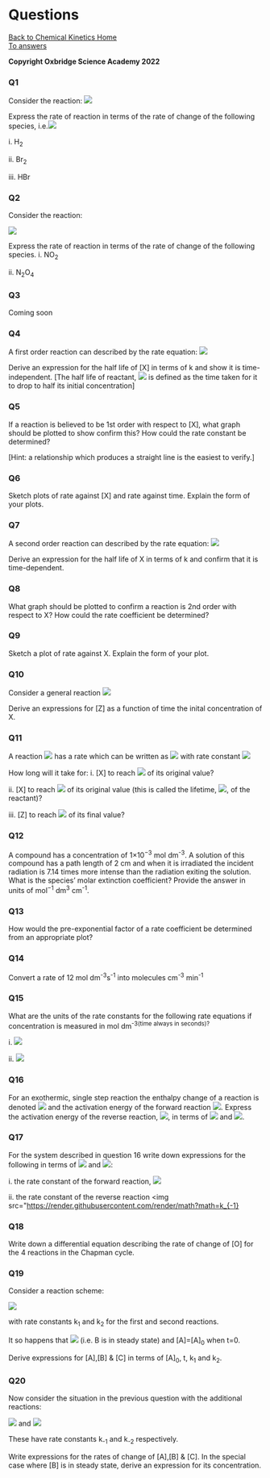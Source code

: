 # Questions 

[Back to Chemical Kinetics Home](./contents.md)<br /> 
[To answers](./answers.md)<br /> 

**Copyright Oxbridge Science Academy 2022**

### Q1 
Consider the reaction:
<img src="https://render.githubusercontent.com/render/math?math=\displaystyle H_2 %2B\ Br_2 \rightarrow 2HBr">

Express the rate of reaction in terms of the rate of change of the following species, 
i.e.<img src="https://render.githubusercontent.com/render/math?math=\displaystyle \frac{d[X]}{dt}">

i. H<sub>2<sub>

ii. Br<sub>2<sub>

iii. HBr

 
### Q2
Consider the reaction:

<img src="https://render.githubusercontent.com/render/math?math=\displaystyle 2NO_2 \rightarrow N_2O_4">

Express the rate of reaction in terms of the rate of change of the following species. 
i. NO<sub>2<sub>

ii. N<sub>2</sub>O<sub>4</sub>


### Q3

Coming soon

### Q4
A first order reaction can described by the rate equation:
<img src="https://render.githubusercontent.com/render/math?math=\displaystyle rate=k[X] ">

Derive an expression for the half life of [X] in terms of k and show it is time-independent.
[The half life of reactant, <img src="https://render.githubusercontent.com/render/math?math=\displaystyle t_{\frac{1}{2}}"> is defined as the time taken for it to drop to half its initial concentration] 
 
### Q5
If a reaction is believed to be 1st order with respect to [X], what graph should be plotted to show confirm this?  How could the rate constant be determined? 

[Hint: a relationship which produces a straight line is the easiest to verify.]


### Q6 
Sketch plots of rate against [X] and rate against time. Explain the form of your plots. 

### Q7 
A second order reaction can described by the rate equation:
<img src="https://render.githubusercontent.com/render/math?math=\displaystyle rate=k[X]^2 ">

Derive an expression for the half life of X in terms of k and confirm that it is time-dependent.
 
### Q8
What graph should be plotted to confirm a reaction is 2nd order with respect to X? How could the rate coefficient be determined? 

### Q9
Sketch a plot of rate against X. Explain the form of your plot. 

### Q10
Consider a general reaction <img src="https://render.githubusercontent.com/render/math?math=\displaystyle X %2B\ X \rightarrow Z">

Derive an expressions for [Z] as a function of time the inital concentration of X.
 
### Q11
A reaction <img src="https://render.githubusercontent.com/render/math?math=\displaystyle X \rightarrow Z"> has a rate which can be written as <img src="https://render.githubusercontent.com/render/math?math=\displaystyle rate = k[X]"> with rate constant <img src="https://render.githubusercontent.com/render/math?math=\displaystyle k = 3.2 \times 10^{-3} s^{-1}">

How long will it take for:
i. [X] to reach <img src="https://render.githubusercontent.com/render/math?math=\frac{1}{16}"> of its original value?

ii. [X] to reach <img src="https://render.githubusercontent.com/render/math?math=\frac{1}{e}"> of its original value (this is called the lifetime, <img src="https://render.githubusercontent.com/render/math?math=\tau">, of the reactant)?

iii. [Z] to reach <img src="https://render.githubusercontent.com/render/math?math=\frac{3}{4}"> of its final value?


### Q12

A compound has a concentration of 1×10<sup>−3</sup> mol dm<sup>-3</sup>. A solution of this compound has a path length of 2 cm and when it is irradiated the incident radiation is 7.14 times more intense than the radiation exiting the solution. What is the species’ molar extinction coefficient? Provide the answer in units of mol<sup>−1</sup> dm<sup>3</sup> cm<sup>-1</sup>. 


### Q13
How would the pre-exponential factor of a rate coefficient be determined from an appropriate plot?
 
### Q14 
Convert a rate of  12 mol dm<sup>-3</sup>s<sup>-1</sup> into molecules cm<sup>-3</sup> min<sup>-1</sup>
 
### Q15 
What are the units of the rate constants for the following rate equations if concentration is measured in mol dm<sup>-3(time always in seconds)?

i. <img src="https://render.githubusercontent.com/render/math?math=rate=k[A][B]^2">

ii. <img src="https://render.githubusercontent.com/render/math?math=rate=k[A]^2[B]^{\frac{5}{2}}">


### Q16
For an exothermic, single step reaction the enthalpy change of a reaction is denoted <img src="https://render.githubusercontent.com/render/math?math=\Delta H"> and the activation energy of the forward reaction <img src="https://render.githubusercontent.com/render/math?math=E_{a1}">. Express the activation energy of the reverse reaction, <img src="https://render.githubusercontent.com/render/math?math=E_{a-1}">, in terms of <img src="https://render.githubusercontent.com/render/math?math=\Delta H"> and <img src="https://render.githubusercontent.com/render/math?math=E_{a1}">.
 
### Q17
For the system described in question 16 write down expressions for the following in terms of <img src="https://render.githubusercontent.com/render/math?math=E_{a1}"> and <img src="https://render.githubusercontent.com/render/math?math=\Delta H">:

i. the rate constant of the forward reaction, <img src="https://render.githubusercontent.com/render/math?math=k_{1}">

ii. the rate constant of the reverse reaction <img src="https://render.githubusercontent.com/render/math?math=k_{-1}


### Q18
Write down a differential equation describing the rate of change of [O] for the 4 reactions in the Chapman cycle. 
 
### Q19
Consider a reaction scheme:

<img src="https://render.githubusercontent.com/render/math?math=A \rightarrow B \rightarrow C"> 

with rate constants k<sub>1</sub> and k<sub>2</sub> for the first and second reactions. 

It so happens that <img src="https://render.githubusercontent.com/render/math?math=k_2 \gg k_1"> (i.e. B is in steady state) and [A]=[A]<sub>0</sub> when t=0.

Derive expressions for [A],[B] & [C] in terms of [A]<sub>0</sub>, t, k<sub>1</sub> and k<sub>2</sub>. 
 
### Q20
Now consider the situation in the previous question with the additional reactions: 

<img src="https://render.githubusercontent.com/render/math?math=B \rightarrow A"> and <img src="https://render.githubusercontent.com/render/math?math=C \rightarrow B">

These have rate constants k<sub>-1</sub> and k<sub>-2</sub> respectively. 

Write expressions for the rates of change of [A],[B] & [C]. In the special case where [B] is in steady state, derive an expression for its concentration. 




